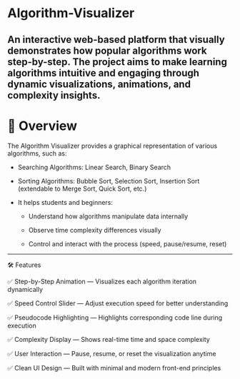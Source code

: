 # Algorithm-Visualizer
An interactive web-based platform that visually demonstrates how popular algorithms work step-by-step.
The project aims to make learning algorithms intuitive and engaging through dynamic visualizations, animations, and complexity insights.
---
# 🚀 Overview
The Algorithm Visualizer provides a graphical representation of various algorithms, such as:

- Searching Algorithms: Linear Search, Binary Search
 
- Sorting Algorithms: Bubble Sort, Selection Sort, Insertion Sort (extendable to Merge Sort, Quick Sort, etc.)
  
 - It helps students and beginners:
   
      - Understand how algorithms manipulate data internally

      - Observe time complexity differences visually
 
      - Control and interact with the process (speed, pause/resume, reset)
 
---
🛠️ Features

✅ Step-by-Step Animation — Visualizes each algorithm iteration dynamically

✅ Speed Control Slider — Adjust execution speed for better understanding

✅ Pseudocode Highlighting — Highlights corresponding code line during execution

✅ Complexity Display — Shows real-time time and space complexity

✅ User Interaction — Pause, resume, or reset the visualization anytime

✅ Clean UI Design — Built with minimal and modern front-end principles

